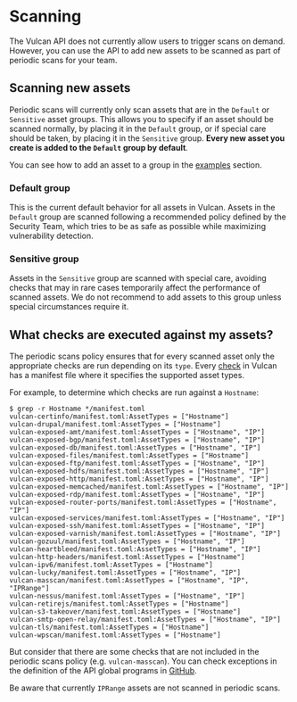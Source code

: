 # Scanning

The Vulcan API does not currently allow users to trigger scans on demand. However, you can use the API to add new assets to be scanned as part of periodic scans for your team.

## Scanning new assets

Periodic scans will currently only scan assets that are in the `Default` or `Sensitive` asset groups. This allows you to specify if an asset should be scanned normally, by placing it in the `Default` group, or if special care should be taken, by placing it in the `Sensitive` group. **Every new asset you create is added to the `Default` group by default**.

You can see how to add an asset to a group in the [examples](examples/#how-do-i-add-an-asset-to-a-group) section.

### Default group

This is the current default behavior for all assets in Vulcan. Assets in the `Default` group are scanned following a recommended policy defined by the Security Team, which tries to be as safe as possible while maximizing vulnerability detection.

### Sensitive group

Assets in the `Sensitive` group are scanned with special care, avoiding checks that may in rare cases temporarily affect the performance of scanned assets. We do not recommend to add assets to this group unless special circumstances require it.

## What checks are executed against my assets?

The periodic scans policy ensures that for every scanned asset only the appropriate checks are run depending on its `type`. Every [check](https://github.com/adevinta/vulcan-checks/tree/master/cmd) in Vulcan has a manifest file where it specifies the supported asset types.

For example, to determine which checks are run against a `Hostname`:

```
$ grep -r Hostname */manifest.toml
vulcan-certinfo/manifest.toml:AssetTypes = ["Hostname"]
vulcan-drupal/manifest.toml:AssetTypes = ["Hostname"]
vulcan-exposed-amt/manifest.toml:AssetTypes = ["Hostname", "IP"]
vulcan-exposed-bgp/manifest.toml:AssetTypes = ["Hostname", "IP"]
vulcan-exposed-db/manifest.toml:AssetTypes = ["Hostname", "IP"]
vulcan-exposed-files/manifest.toml:AssetTypes = ["Hostname"]
vulcan-exposed-ftp/manifest.toml:AssetTypes = ["Hostname", "IP"]
vulcan-exposed-hdfs/manifest.toml:AssetTypes = ["Hostname", "IP"]
vulcan-exposed-http/manifest.toml:AssetTypes = ["Hostname", "IP"]
vulcan-exposed-memcached/manifest.toml:AssetTypes = ["Hostname", "IP"]
vulcan-exposed-rdp/manifest.toml:AssetTypes = ["Hostname", "IP"]
vulcan-exposed-router-ports/manifest.toml:AssetTypes = ["Hostname", "IP"]
vulcan-exposed-services/manifest.toml:AssetTypes = ["Hostname", "IP"]
vulcan-exposed-ssh/manifest.toml:AssetTypes = ["Hostname", "IP"]
vulcan-exposed-varnish/manifest.toml:AssetTypes = ["Hostname", "IP"]
vulcan-gozuul/manifest.toml:AssetTypes = ["Hostname", "IP"]
vulcan-heartbleed/manifest.toml:AssetTypes = ["Hostname", "IP"]
vulcan-http-headers/manifest.toml:AssetTypes = ["Hostname"]
vulcan-ipv6/manifest.toml:AssetTypes = ["Hostname"]
vulcan-lucky/manifest.toml:AssetTypes = ["Hostname", "IP"]
vulcan-masscan/manifest.toml:AssetTypes = ["Hostname", "IP", "IPRange"]
vulcan-nessus/manifest.toml:AssetTypes = ["Hostname", "IP"]
vulcan-retirejs/manifest.toml:AssetTypes = ["Hostname"]
vulcan-s3-takeover/manifest.toml:AssetTypes = ["Hostname"]
vulcan-smtp-open-relay/manifest.toml:AssetTypes = ["Hostname", "IP"]
vulcan-tls/manifest.toml:AssetTypes = ["Hostname"]
vulcan-wpscan/manifest.toml:AssetTypes = ["Hostname"]
```

But consider that there are some checks that are not included in the periodic scans policy (e.g. `vulcan-masscan`). You can check exceptions in the definition of the API global programs in [GitHub](https://github.com/adevinta/vulcan-api/blob/master/pkg/api/store/global/policies.go#L43).

Be aware that currently `IPRange` assets are not scanned in periodic scans.

